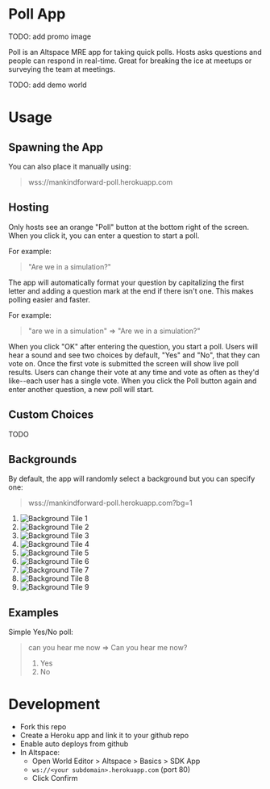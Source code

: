 # Poll App

TODO: add promo image

Poll is an Altspace MRE app for taking quick polls. Hosts asks questions and people
can respond in real-time. Great for breaking the ice at meetups or surveying the team
at meetings.

TODO: add demo world

# Usage

## Spawning the App

You can also place it manually using:

> wss://mankindforward-poll.herokuapp.com

## Hosting

Only hosts see an orange "Poll" button at the bottom right of the screen. When you click it,
you can enter a question to start a poll.

For example:

> "Are we in a simulation?"

The app will automatically format your question by capitalizing the first letter and adding a
question mark at the end if there isn't one. This makes polling easier and faster.

For example:

> "are we in a simulation" => "Are we in a simulation?"

When you click "OK" after entering the question, you start a poll. Users will hear a sound and
see two choices by default, "Yes" and "No", that they can vote on. Once the first vote is submitted
the screen will show live poll results. Users can change their vote at any time and vote as
often as they'd like--each user has a single vote. When you click the Poll button again and enter
another question, a new poll will start.

## Custom Choices

TODO

## Backgrounds

By default, the app will randomly select a background but you can specify one:

> wss://mankindforward-poll.herokuapp.com?bg=1

1. ![Background Tile 1](https://github.com/tuesy/poll/blob/main/public/tile01.png?raw=true)
2. ![Background Tile 2](https://github.com/tuesy/poll/blob/main/public/tile02.png?raw=true)
3. ![Background Tile 3](https://github.com/tuesy/poll/blob/main/public/tile03.png?raw=true)
4. ![Background Tile 4](https://github.com/tuesy/poll/blob/main/public/tile04.png?raw=true)
5. ![Background Tile 5](https://github.com/tuesy/poll/blob/main/public/tile05.png?raw=true)
6. ![Background Tile 6](https://github.com/tuesy/poll/blob/main/public/tile06.png?raw=true)
7. ![Background Tile 7](https://github.com/tuesy/poll/blob/main/public/tile07.png?raw=true)
8. ![Background Tile 8](https://github.com/tuesy/poll/blob/main/public/tile08.png?raw=true)
9. ![Background Tile 9](https://github.com/tuesy/poll/blob/main/public/tile09.png?raw=true)

## Examples
Simple Yes/No poll:

> can you hear me now => Can you hear me now?
> 1. Yes
> 2. No

# Development
* Fork this repo
* Create a Heroku app and link it to your github repo
* Enable auto deploys from github
* In Altspace:
  * Open World Editor > Altspace > Basics > SDK App
  * `ws://<your subdomain>.herokuapp.com` (port 80)
  * Click Confirm
